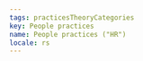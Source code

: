 ```yaml
---
tags: practicesTheoryCategories
key: People practices
name: People practices ("HR")
locale: rs
---
```

